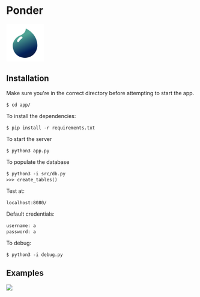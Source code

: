 # Ponder
<img src="/app/static/transparentraindrop.png" width="100"> 

## Installation
Make sure you're in the correct directory before attempting to start the app.

```
$ cd app/
```

To install the dependencies:

```
$ pip install -r requirements.txt
````
To start the server

```
$ python3 app.py
```

To populate the database
```
$ python3 -i src/db.py
>>> create_tables()
```

Test at:
```
localhost:8080/
```

Default credentials:
```
username: a
password: a
```

To debug:
```
$ python3 -i debug.py
```

## Examples
<img src="/app/static/screenshot.png" width="500"> 

